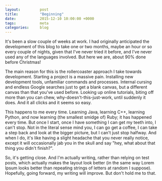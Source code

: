 ```yaml
---
layout:         post
title:          "Beginning"
date:           2015-12-10 10:00:00 +0000
tags:           meta
categories:     blog
---
```

It's been a slow couple of weeks at work. I had originally anticipated the development of this blog to take one or two months, maybe an hour or so every couple of nights, given that I've never tried it before, and I've never used any of the languages involved. But here we are, about 90% done before Christmas!

<!-- Read More -->

The main reason for this is the rollercoaster approach I take towards development. Starting a project is a massive pain. Installing new development tools, unfamiliar commands and processes. Internal cursing and endless Google searches just to get a blank canvas, but a different canvas than that you've used before. Looking up online tutorials, biting off more than you can chew, why-doesn't-this-just-work, until suddenly it does. And it all clicks and it seems so easy.

This happens to me every time. Learning Java, learning C++, learning Python, and now learning (the smallest smidge of) Ruby; it has happened every time. But once I start, once I have something I can get my teeth into, I can't stop. Not in the literal sense mind you, I can go get a coffee, I can take a step back and look at the bigger picture, but I can't just stop halfway. And when I do, it's like having a slight headache that you never really notice, except it will occasionally jab you in the skull and say "hey, what about that thing you didn't finish?".

So, it's getting close. And I'm actually writing, rather than relying on test posts, which actually makes the layout look better (in the same way Lorem Ipsum looks better than repeating strings of letters at random I suppose). Hopefully, going forward, my writing will improve. But don't hold me to that.